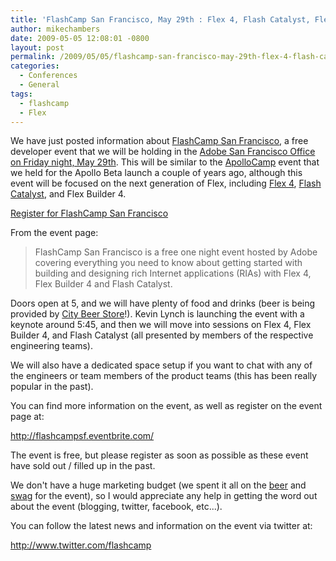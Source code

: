 ```yaml
---
title: 'FlashCamp San Francisco, May 29th : Flex 4, Flash Catalyst, Flex Builder 4'
author: mikechambers
date: 2009-05-05 12:08:01 -0800
layout: post
permalink: /2009/05/05/flashcamp-san-francisco-may-29th-flex-4-flash-catalyst-flex-builder-4/
categories:
  - Conferences
  - General
tags:
  - flashcamp
  - Flex
---
```


We have just posted information about [FlashCamp San Francisco][1], a free developer event that we will be holding in the [Adobe San Francisco Office on Friday night, May 29th][1]. This will be similar to the [ApolloCamp][2] event that we held for the Apollo Beta launch a couple of years ago, although this event will be focused on the next generation of Flex, including [Flex 4][3], [Flash Catalyst][4], and Flex Builder 4.

[Register for FlashCamp San Francisco][1]

From the event page:

> FlashCamp San Francisco is a free one night event hosted by Adobe covering everything you need to know about getting started with building and designing rich Internet applications (RIAs) with Flex 4, Flex Builder 4 and Flash Catalyst.

<!--more-->

Doors open at 5, and we will have plenty of food and drinks (beer is being provided by [City Beer Store][5]!). Kevin Lynch is launching the event with a keynote around 5:45, and then we will move into sessions on Flex 4, Flex Builder 4, and Flash Catalyst (all presented by members of the respective engineering teams).

We will also have a dedicated space setup if you want to chat with any of the engineers or team members of the product teams (this has been really popular in the past).

You can find more information on the event, as well as register on the event page at:

<http://flashcampsf.eventbrite.com/>

The event is free, but please register as soon as possible as these event have sold out / filled up in the past.

We don't have a huge marketing budget (we spent it all on the [beer][5] and [swag][6] for the event), so I would appreciate any help in getting the word out about the event (blogging, twitter, facebook, etc...).

You can follow the latest news and information on the event via twitter at:

<http://www.twitter.com/flashcamp>

 [1]: http://flashcampsf.eventbrite.com/
 [2]: http://www.mikechambers.com/blog/2007/02/20/announcing-apollo-camp-san-francisco/
 [3]: http://opensource.adobe.com/wiki/display/flexsdk/Gumbo
 [4]: http://labs.adobe.com/technologies/flashcatalyst/
 [5]: http://www.citybeerstore.com/
 [6]: http://hello.eboy.com/eboy/